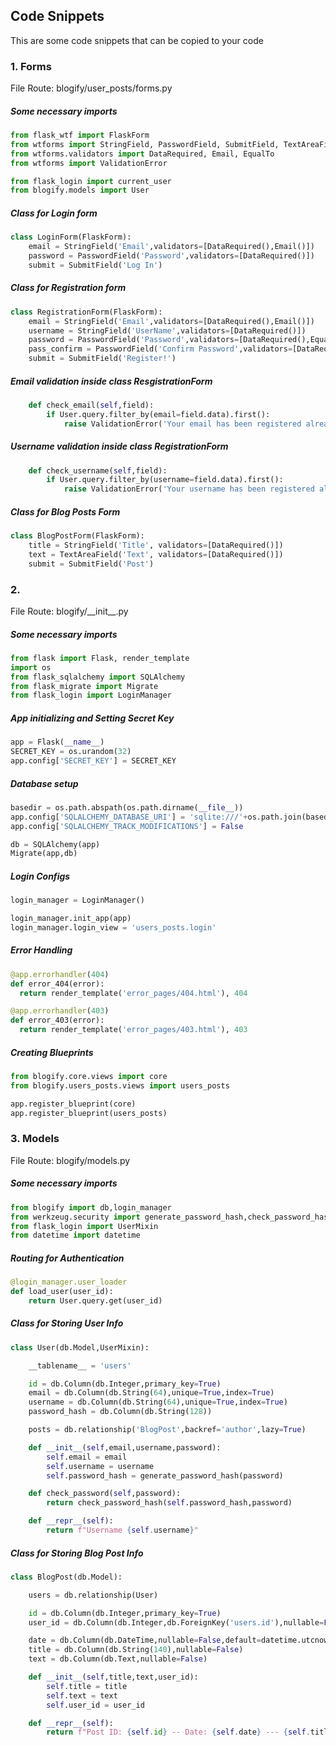 ## Code Snippets

This are some code snippets that can be copied to your code

### 1. Forms
File Route: blogify/user_posts/forms.py

##### Some necessary imports 

```python
from flask_wtf import FlaskForm
from wtforms import StringField, PasswordField, SubmitField, TextAreaField
from wtforms.validators import DataRequired, Email, EqualTo
from wtforms import ValidationError
```

```python
from flask_login import current_user
from blogify.models import User
```

##### Class for Login form

```python
class LoginForm(FlaskForm):
    email = StringField('Email',validators=[DataRequired(),Email()])
    password = PasswordField('Password',validators=[DataRequired()])
    submit = SubmitField('Log In')
```

##### Class for Registration form 

```python
class RegistrationForm(FlaskForm):
    email = StringField('Email',validators=[DataRequired(),Email()])
    username = StringField('UserName',validators=[DataRequired()])
    password = PasswordField('Password',validators=[DataRequired(),EqualTo('pass_confirm',message='Passwords must match!')])
    pass_confirm = PasswordField('Confirm Password',validators=[DataRequired()])
    submit = SubmitField('Register!')
```

##### Email validation inside class ResgistrationForm

```python
    def check_email(self,field):
        if User.query.filter_by(email=field.data).first():
            raise ValidationError('Your email has been registered already!')
```

##### Username validation inside class RegistrationForm

```python
    def check_username(self,field):
        if User.query.filter_by(username=field.data).first():
            raise ValidationError('Your username has been registered already!')
```

##### Class for Blog Posts Form

```python
class BlogPostForm(FlaskForm):
    title = StringField('Title', validators=[DataRequired()])
    text = TextAreaField('Text', validators=[DataRequired()])
    submit = SubmitField('Post')
```

### 2. 
File Route: blogify/\_\_init\_\_.py

##### Some necessary imports

```python
from flask import Flask, render_template
import os
from flask_sqlalchemy import SQLAlchemy
from flask_migrate import Migrate
from flask_login import LoginManager
```

##### App initializing and Setting Secret Key

```python
app = Flask(__name__)
SECRET_KEY = os.urandom(32)
app.config['SECRET_KEY'] = SECRET_KEY
```

##### Database setup

```python
basedir = os.path.abspath(os.path.dirname(__file__))
app.config['SQLALCHEMY_DATABASE_URI'] = 'sqlite:///'+os.path.join(basedir,'data.sqlite')
app.config['SQLALCHEMY_TRACK_MODIFICATIONS'] = False
```

```python
db = SQLAlchemy(app)
Migrate(app,db)
```

##### Login Configs

```python
login_manager = LoginManager()

login_manager.init_app(app)
login_manager.login_view = 'users_posts.login'
```

##### Error Handling 

```python
@app.errorhandler(404)
def error_404(error):
  return render_template('error_pages/404.html'), 404

@app.errorhandler(403)
def error_403(error):
  return render_template('error_pages/403.html'), 403
```

##### Creating Blueprints

```python
from blogify.core.views import core
from blogify.users_posts.views import users_posts

app.register_blueprint(core)
app.register_blueprint(users_posts)
```

### 3. Models
File Route: blogify/models.py

##### Some necessary imports

```python
from blogify import db,login_manager
from werkzeug.security import generate_password_hash,check_password_hash
from flask_login import UserMixin
from datetime import datetime
```

##### Routing for Authentication

```python
@login_manager.user_loader
def load_user(user_id):
    return User.query.get(user_id)
```

##### Class for Storing User Info

```python
class User(db.Model,UserMixin):

    __tablename__ = 'users'

    id = db.Column(db.Integer,primary_key=True)
    email = db.Column(db.String(64),unique=True,index=True)
    username = db.Column(db.String(64),unique=True,index=True)
    password_hash = db.Column(db.String(128))

    posts = db.relationship('BlogPost',backref='author',lazy=True)

    def __init__(self,email,username,password):
        self.email = email
        self.username = username
        self.password_hash = generate_password_hash(password)

    def check_password(self,password):
        return check_password_hash(self.password_hash,password)

    def __repr__(self):
        return f"Username {self.username}"
```

##### Class for Storing Blog Post Info

```python
class BlogPost(db.Model):

    users = db.relationship(User)

    id = db.Column(db.Integer,primary_key=True)
    user_id = db.Column(db.Integer,db.ForeignKey('users.id'),nullable=False)

    date = db.Column(db.DateTime,nullable=False,default=datetime.utcnow)
    title = db.Column(db.String(140),nullable=False)
    text = db.Column(db.Text,nullable=False)

    def __init__(self,title,text,user_id):
        self.title = title
        self.text = text
        self.user_id = user_id

    def __repr__(self):
        return f"Post ID: {self.id} -- Date: {self.date} --- {self.title}"
```
